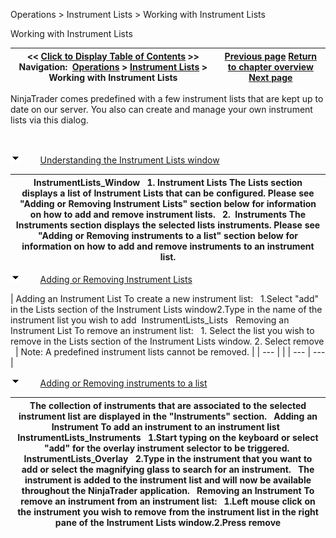 ﻿


Operations \> Instrument Lists \> Working with Instrument Lists






















Working with Instrument Lists







| \<\< [Click to Display Table of Contents](working_with_instrument_lists.md) \>\> **Navigation:**     [Operations](operations-1.md) \> [Instrument Lists](instrument_lists-1.md) \> Working with Instrument Lists | [Previous page](instrument_lists-1.md) [Return to chapter overview](instrument_lists-1.md) [Next page](updating_splits_and_dividends-1.md) |
| --- | --- |














NinjaTrader comes predefined with a few instrument lists that are kept up to date on our server. You also can create and manage your own instrument lists via this dialog.


 


![tog_minus](tog_minus-1.gif)        [Understanding the Instrument Lists window](javascript:HMToggle('toggle','UnderstandingTheInstrumentListsWindow','UnderstandingTheInstrumentListsWindow_ICON'))




| InstrumentLists_Window   1\. Instrument Lists The Lists section displays a list of Instrument Lists that can be configured. Please see "Adding or Removing Instrument Lists" section below for information on how to add and remove instrument lists.   2\.  Instruments The Instruments section displays the selected lists instruments. Please see "Adding or Removing instruments to a list" section below for information on how to add and remove instruments to an instrument list. |
| --- |



![tog_minus](tog_minus-1.gif)        [Adding or Removing Instrument Lists](javascript:HMToggle('toggle','AddingOrRemovingInstrumentLists','AddingOrRemovingInstrumentLists_ICON'))




| Adding an Instrument List To create a new instrument list:   1\.Select "add" in the Lists section of the Instrument Lists window2\.Type in the name of the instrument list you wish to add  InstrumentLists_Lists   Removing an Instrument List To remove an instrument list:   1\. Select the list you wish to remove in the Lists section of the Instrument Lists window.  2\. Select remove     | Note: A predefined instrument lists cannot be removed. | | --- | |
| --- | --- |



![tog_minus](tog_minus-1.gif)        [Adding or Removing instruments to a list](javascript:HMToggle('toggle','AddingOrRemovingInstrumentsToAList','AddingOrRemovingInstrumentsToAList_ICON'))




| The collection of instruments that are associated to the selected instrument list are displayed in the "Instruments" section.    Adding an Instrument To add an instrument to an instrument list   InstrumentLists_Instruments   1\.Start typing on the keyboard or select "add" for the overlay instrument selector to be triggered.  InstrumentLists_Overlay   2\.Type in the instrument that you want to add or select the magnifying glass to search for an instrument.   The instrument is added to the instrument list and will now be available throughout the NinjaTrader application.    Removing an Instrument To remove an instrument from an instrument list:   1\.Left mouse click on the instrument you wish to remove from the instrument list in the right pane of the Instrument Lists window.2\.Press remove |
| --- |










